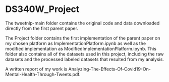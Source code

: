 # DS340W_Project

The tweetnlp-main folder contains the original code and data downloaded directly from the first parent paper.

The Project folder contains the first implementation of the parent paper on my chosen platform as ImplementationPlatform.ipynb as well as the modified implementation as ModifiedImplementationPlatform.ipynb. This folder also contains all of the datasets used in this project, including the raw datasets and the processed labeled datasets that resulted from my analysis. 

A written report of my work is Analyzing-The-Effects-Of-Covid19-On-Mental-Health-Through-Tweets.pdf. 
